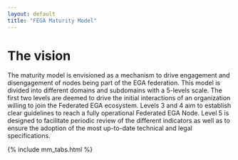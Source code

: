 ```yaml
---
layout: default
title: "FEGA Maturity Model"
---
```


<div class="row">
  <div class="col-md-3">
     <h1>The vision</h1>
  </div>
  <div class="col-md-9">
     <p>The maturity model is envisioned as a mechanism to drive engagement and disengagement of nodes being part of the EGA federation. This model is divided into different domains and subdomains with a 5-levels scale. The first two levels are deemed to drive the initial interactions of an organization willing to join the Federated EGA ecosystem. Levels 3 and 4 aim to establish clear guidelines to reach a fully operational Federated EGA Node. Level 5 is designed to facilitate periodic review of the different indicators as well as to ensure the adoption of the most up-to-date technical and legal specifications.</p>
  </div>
</div>

<!--<div class="row">
  <div class="col-md-12">
     <div class="alert alert-info">
        <button type="button" class="close" data-dismiss="alert">×</button>
        <strong>Heads up!</strong> This site is a draft open to reviewers and, as such, subject to changes. A final version will be available end of 2022
    </div>
  </div>
</div>-->

{% include mm_tabs.html %}
